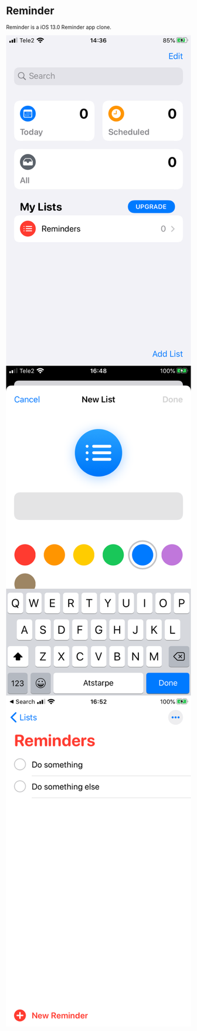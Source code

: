 # Reminder
Reminder is a iOS 13.0 Reminder app clone.

![Screenshot1](https://github.com/hk14004/Reminder/blob/master/IMG/img1.png)
![Screenshot2](https://github.com/hk14004/Reminder/blob/master/IMG/img2.png)
![Screenshot3](https://github.com/hk14004/Reminder/blob/master/IMG/img3.png)
